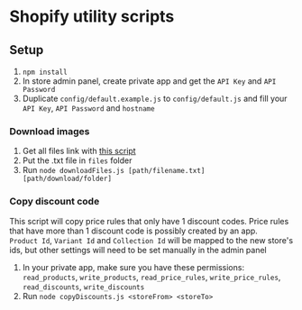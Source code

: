 # Shopify utility scripts

## Setup
1. `npm install`
2. In store admin panel, create private app and get the `API Key` and `API Password`
3. Duplicate `config/default.example.js` to `config/default.js` and fill your `API Key`, `API Password` and `hostname`

### Download images
1. Get all files link with [this script](https://gist.github.com/freakdesign/a1636414cce682c2c444#file-get-all-files-from-shopify-admin-js)
2. Put the .txt file in `files` folder
3. Run `node downloadFiles.js [path/filename.txt] [path/download/folder]`

### Copy discount code
This script will copy price rules that only have 1 discount codes.
Price rules that have more than 1 discount code is possibly created by an app.<br>
`Product Id`, `Variant Id` and `Collection Id` will be mapped to the new store's ids, but other settings will need to be set manually in the admin panel
1. In your private app, make sure you have these permissions: `read_products`, `write_products`, `read_price_rules`, `write_price_rules`, `read_discounts`, `write_discounts`
2. Run `node copyDiscounts.js <storeFrom> <storeTo>`

